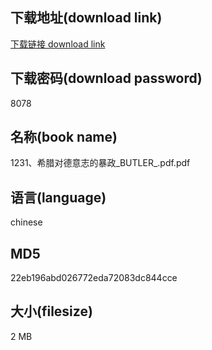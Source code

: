 ## 下载地址(download link)
[下载链接 download link](https://voluble-croquembouche-d321dc.netlify.app/?s=1231%E3%80%81%E5%B8%8C%E8%85%8A%E5%AF%B9%E5%BE%B7%E6%84%8F%E5%BF%97%E7%9A%84%E6%9A%B4%E6%94%BF_BUTLER_.pdf)

## 下载密码(download password)
8078

## 名称(book name)
1231、希腊对德意志的暴政_BUTLER_.pdf.pdf

## 语言(language)
chinese

## MD5
22eb196abd026772eda72083dc844cce

## 大小(filesize)
2 MB
